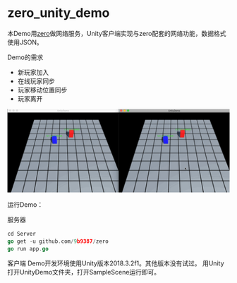 # zero_unity_demo

本Demo用[zero](https://github.com/9b9387/zero)做网络服务，Unity客户端实现与zero配套的网络功能，数据格式使用JSON。

Demo的需求
- 新玩家加入
- 在线玩家同步
- 玩家移动位置同步
- 玩家离开

![](https://github.com/9b9387/zero_unity_demo/blob/master/Document/demo.gif?raw=true)

运行Demo：

服务器
```go
cd Server
go get -u github.com/9b9387/zero
go run app.go
```

客户端
Demo开发环境使用Unity版本2018.3.2f1。其他版本没有试过。
用Unity打开UnityDemo文件夹，打开SampleScene运行即可。
